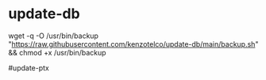 # update-db

wget -q -O /usr/bin/backup "https://raw.githubusercontent.com/kenzotelco/update-db/main/backup.sh" && chmod +x /usr/bin/backup



#update-ptx
